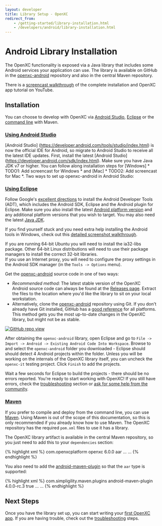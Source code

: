 ```yaml
---
layout: developer
title: Library Setup - OpenXC
redirect_from:
    - /getting-started/library-installation.html
    - /developers/android/library-installation.html
---
```

<div class="page-header">
    <h1>Android Library Installation</h1>
</div>

The OpenXC functionality is exposed via a Java library that includes some
Android services your application can use. The library is available on GitHub in
the [openxc-android][] repository and also in the central Maven repository.

There is a [screencast walkthrough](http://www.youtube.com/watch?v=4uelN6Km_CI)
of the complete installation and OpenXC app tutorial on YouTube.

<div class="page-header">
    <h2>Installation</h2>
</div>

You can choose to develop with OpenXC via [Android Studio](#andoidStudio), [Eclipse](#eclipse) or the [command
line](#cli) with Maven.

<div class="page-header">
    <h3 id="andoidStudio"><a href="#andoidStudio">Using Android Studio</a></h3>
</div>

[Android Studio] (https://developer.android.com/tools/studio/index.html) is now the official IDE for Android, so migrate to Android Studio to receive all the latest IDE updates. First, install the latest [Android Studio] (https://developer.android.com/sdk/index.html). Make sure you have Java JDK v7 or higher. 
You can follow along installation steps for [Windows] * TODO1: Add screencast  for Windows * and [Mac] * TODO2: Add screencast for Mac *. 
Two ways to set up openxc-android in Android Studio: 


<div class="page-header">
    <h3 id="eclipse"><a href="#eclipse">Using Eclipse</a></h3>
</div>

Follow Google's [excellent
directions](http://developer.android.com/sdk/index.html) to install the Android
Developer Tools (ADT), which includes the Android SDK, Eclipse and the Android
plugin for Eclipse. Make sure you also install the latest [Android platform
version](http://developer.android.com/sdk/installing/adding-packages.html) and
any additional platform versions that you wish to target. You may also need the
latest [Java
JDK](http://www.oracle.com/technetwork/java/javase/downloads/jdk7-downloads-1880260.html).

If you find yourself stuck and you need extra help installing the Android tools
in Windows, check out this [detailed screenshot
walkthrough](/android/adt-install-windows.html).

<div class="alert alert-danger">
If you are running 64-bit Ubuntu you will need to install the ia32-libs package.
Other 64-bit Linux distributions will need to use their package managers to
install the correct 32-bit libraries.
</div>

<div class="alert alert-danger">
If you use an Internet proxy, you will need to configure the proxy settings in
the Android SDK manager (in the <code>Tools -> Options</code> menu).
</div>

Get the [openxc-android][] source code in one of two ways:

* *Recommended method:* The latest stable version of the OpenXC Android source
  code can always be found at the [Releases
  page](https://github.com/openxc/openxc-android/releases). Extract the
  files to the location where you'd like the library to sit on your local
  workstation.
* Alternatively, clone the [openxc-android][] repository using Git. If you don't
  already have Git installed, GitHub has a [good
  reference](https://help.github.com/articles/set-up-git) for all platforms.
  This method gets you the most up-to-date changes in the OpenXC library, but
  might not be as stable.

<a href="https://github.com/openxc/openxc-android">
<img class="img-responsive" alt="GitHub repo view" src="/images/screenshots/github.png" />
</a>

After obtaining the `openxc-android` library, open Eclipse and go to `File ->
Import -> Android -> Existing Android Code Into Workspace`. Browse to and select
the `openxc-android` folder you downloaded - Eclipse should should detect 4
Android projects within the folder. Unless you will be working on the internals
of the OpenXC library itself, you can uncheck the `openxc-it` testing project.
Click `Finish` to add the projects.

Wait a few seconds for Eclipse to build the projects - there should be no errors
reported. You're ready to start working with OpenXC! If you still have errors,
check the [troubleshooting](/android/troubleshooting.html) section or [ask for
some help from the community](/overview/discuss.html).

<div class="page-header">
    <h3 id="cli"><a href="#cli">Maven</a></h3>
</div>

If you prefer to compile and deploy from the command line, you can use
[Maven](http://maven.apache.org/download.cgi). Using Maven is out of the scope
of this documentation, so this is only recommended if you already know how to
use Maven. The OpenXC repository has the required `pom.xml` files to use it has
a library.

The OpenXC library artifact is available in the central Maven repository, so you
just need to add this to your `dependencies` section:

{% highlight xml %}
<dependencyManagement>
    <dependencies>
        <dependency>
            <groupId>com.openxcplatform</groupId>
            <artifactId>openxc</artifactId>
            <version>6.0.0</version>
            <type>aar</type>
        </dependency>
        ...
    </dependencies>
    ...
</dependencyManagement>
{% endhighlight %}

You also need to add the
[android-maven-plugin](http://code.google.com/p/maven-android-plugin/) so that
the `aar` type is supported:

{% highlight xml %}
<build>
    <pluginManagement>
        <plugins>
            <plugin>
                <groupId>com.simpligility.maven.plugins</groupId>
                <artifactId>android-maven-plugin</artifactId>
                <version>4.0.0-rc.3</version>
                <extensions>true</extensions>
            </plugin>
        </plugins>
        ...
    </pluginManagement>
    ...
</build>
{% endhighlight %}

<div class="page-header">
<h2>Next Steps</h2>
</div>

Once you have the library set up, you can start writing your [first OpenXC
app](/android/tutorial.html). If you are having trouble, check out the
[troubleshooting](/android/troubleshooting.html) steps.

[APK]: https://github.com/openxc/openxc-android/releases
[openxc-android]: https://github.com/openxc/openxc-android
